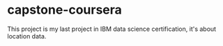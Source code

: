 # capstone-coursera
This project is my last project in IBM data science certification, it's about location data. 
